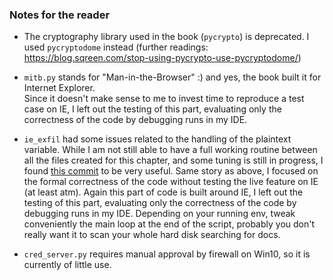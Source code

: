 ### Notes for the reader

- The cryptography library used in the book (`pycrypto`) is deprecated. I used `pycryptodome` instead (further readings: https://blog.sqreen.com/stop-using-pycrypto-use-pycryptodome/)

- `mitb.py` stands for "Man-in-the-Browser" :) and yes, the book built it for Internet Explorer. <br> Since it doesn't make sense to me to invest time to reproduce a test case on IE, I left out the testing of this part, evaluating only the correctness of the code by debugging runs in my IDE.

- `ie_exfil` had some issues related to the handling of the plaintext variable. While I am not still able to have a full working routine between all the files created for this chapter, and some tuning is still in progress, I found <a href="https://github.com/EONRaider/blackhat-python3/pull/2/commits/fcab6afc19fc4ea01b8c5c475e7b8c5e4b158df6">this commit</a> to be very useful. Same story as above, I focused on the formal correctness of the code without testing the live feature on IE (at least atm). Again this part of code is built around IE, I left out the testing of this part, evaluating only the correctness of the code by debugging runs in my IDE. Depending on your running env, tweak conveniently the main loop at the end of the script, probably you don't really want it to scan your whole hard disk searching for docs.

- `cred_server.py` requires manual approval by firewall on Win10, so it is currently of little use.

